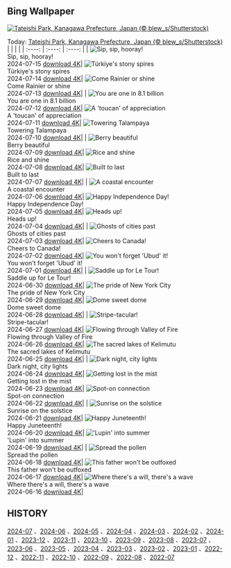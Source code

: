 ## Bing Wallpaper
[![Tateishi Park, Kanagawa Prefecture, Japan (© blew_s/Shutterstock)](https://cn.bing.com/th?id=OHR.TateishiPark_EN-US8384642632_UHD.jpg&w=1000)](https://cn.bing.com/th?id=OHR.TateishiPark_EN-US8384642632_UHD.jpg&pid=hp&w=3840&h=2160&rs=1&c=4)

Today: [Tateishi Park, Kanagawa Prefecture, Japan (© blew_s/Shutterstock)](https://cn.bing.com/th?id=OHR.TateishiPark_EN-US8384642632_UHD.jpg&pid=hp&w=3840&h=2160&rs=1&c=4)
  |      |      |      |
| :----: | :----: | :----: |
| ![Sip, sip, hooray!](https://cn.bing.com/th?id=OHR.LaGeriaLanzarote_EN-US4849523931_UHD.jpg&pid=hp&w=384&h=216&rs=1&c=4) <br/> Sip, sip, hooray! <br/> 2024-07-15  [download 4K](https://cn.bing.com/th?id=OHR.LaGeriaLanzarote_EN-US4849523931_UHD.jpg&pid=hp&w=3840&h=2160&rs=1&c=4)| ![Türkiye's stony spires](https://cn.bing.com/th?id=OHR.CappadociaRocks_EN-US8162611189_UHD.jpg&pid=hp&w=384&h=216&rs=1&c=4) <br/> Türkiye's stony spires <br/> 2024-07-14  [download 4K](https://cn.bing.com/th?id=OHR.CappadociaRocks_EN-US8162611189_UHD.jpg&pid=hp&w=3840&h=2160&rs=1&c=4)| ![Come Rainier or shine](https://cn.bing.com/th?id=OHR.RainierWildflowers_EN-US8010104719_UHD.jpg&pid=hp&w=384&h=216&rs=1&c=4) <br/> Come Rainier or shine <br/> 2024-07-13  [download 4K](https://cn.bing.com/th?id=OHR.RainierWildflowers_EN-US8010104719_UHD.jpg&pid=hp&w=3840&h=2160&rs=1&c=4)|
| ![You are one in 8.1 billion](https://cn.bing.com/th?id=OHR.GangiSicily_EN-US5325083744_UHD.jpg&pid=hp&w=384&h=216&rs=1&c=4) <br/> You are one in 8.1 billion <br/> 2024-07-12  [download 4K](https://cn.bing.com/th?id=OHR.GangiSicily_EN-US5325083744_UHD.jpg&pid=hp&w=3840&h=2160&rs=1&c=4)| ![A 'toucan' of appreciation](https://cn.bing.com/th?id=OHR.CollaredAracari_EN-US4924599176_UHD.jpg&pid=hp&w=384&h=216&rs=1&c=4) <br/> A 'toucan' of appreciation <br/> 2024-07-11  [download 4K](https://cn.bing.com/th?id=OHR.CollaredAracari_EN-US4924599176_UHD.jpg&pid=hp&w=3840&h=2160&rs=1&c=4)| ![Towering Talampaya](https://cn.bing.com/th?id=OHR.TalampayaNP_EN-US4761770918_UHD.jpg&pid=hp&w=384&h=216&rs=1&c=4) <br/> Towering Talampaya <br/> 2024-07-10  [download 4K](https://cn.bing.com/th?id=OHR.TalampayaNP_EN-US4761770918_UHD.jpg&pid=hp&w=3840&h=2160&rs=1&c=4)|
| ![Berry beautiful](https://cn.bing.com/th?id=OHR.NorwayBlueberries_EN-US4598733420_UHD.jpg&pid=hp&w=384&h=216&rs=1&c=4) <br/> Berry beautiful <br/> 2024-07-09  [download 4K](https://cn.bing.com/th?id=OHR.NorwayBlueberries_EN-US4598733420_UHD.jpg&pid=hp&w=3840&h=2160&rs=1&c=4)| ![Rice and shine](https://cn.bing.com/th?id=OHR.YenBaiTerraces_EN-US4542290370_UHD.jpg&pid=hp&w=384&h=216&rs=1&c=4) <br/> Rice and shine <br/> 2024-07-08  [download 4K](https://cn.bing.com/th?id=OHR.YenBaiTerraces_EN-US4542290370_UHD.jpg&pid=hp&w=3840&h=2160&rs=1&c=4)| ![Built to last](https://cn.bing.com/th?id=OHR.ConwyRiver_EN-US4472231451_UHD.jpg&pid=hp&w=384&h=216&rs=1&c=4) <br/> Built to last <br/> 2024-07-07  [download 4K](https://cn.bing.com/th?id=OHR.ConwyRiver_EN-US4472231451_UHD.jpg&pid=hp&w=3840&h=2160&rs=1&c=4)|
| ![A coastal encounter](https://cn.bing.com/th?id=OHR.NoahBeach_EN-US4383778312_UHD.jpg&pid=hp&w=384&h=216&rs=1&c=4) <br/> A coastal encounter <br/> 2024-07-06  [download 4K](https://cn.bing.com/th?id=OHR.NoahBeach_EN-US4383778312_UHD.jpg&pid=hp&w=3840&h=2160&rs=1&c=4)| ![Happy Independence Day!](https://cn.bing.com/th?id=OHR.HudsonFireworks_EN-US4304057228_UHD.jpg&pid=hp&w=384&h=216&rs=1&c=4) <br/> Happy Independence Day! <br/> 2024-07-05  [download 4K](https://cn.bing.com/th?id=OHR.HudsonFireworks_EN-US4304057228_UHD.jpg&pid=hp&w=3840&h=2160&rs=1&c=4)| ![Heads up!](https://cn.bing.com/th?id=OHR.MeerkatManor_EN-US4231814766_UHD.jpg&pid=hp&w=384&h=216&rs=1&c=4) <br/> Heads up! <br/> 2024-07-04  [download 4K](https://cn.bing.com/th?id=OHR.MeerkatManor_EN-US4231814766_UHD.jpg&pid=hp&w=3840&h=2160&rs=1&c=4)|
| ![Ghosts of cities past](https://cn.bing.com/th?id=OHR.ItalicaRuins_EN-US4110786318_UHD.jpg&pid=hp&w=384&h=216&rs=1&c=4) <br/> Ghosts of cities past <br/> 2024-07-03  [download 4K](https://cn.bing.com/th?id=OHR.ItalicaRuins_EN-US4110786318_UHD.jpg&pid=hp&w=3840&h=2160&rs=1&c=4)| ![Cheers to Canada!](https://cn.bing.com/th?id=OHR.FisgardLighthouse_EN-US3880792118_UHD.jpg&pid=hp&w=384&h=216&rs=1&c=4) <br/> Cheers to Canada! <br/> 2024-07-02  [download 4K](https://cn.bing.com/th?id=OHR.FisgardLighthouse_EN-US3880792118_UHD.jpg&pid=hp&w=3840&h=2160&rs=1&c=4)| ![You won't forget 'Ubud' it!](https://cn.bing.com/th?id=OHR.UbudBali_EN-US3541248173_UHD.jpg&pid=hp&w=384&h=216&rs=1&c=4) <br/> You won't forget 'Ubud' it! <br/> 2024-07-01  [download 4K](https://cn.bing.com/th?id=OHR.UbudBali_EN-US3541248173_UHD.jpg&pid=hp&w=3840&h=2160&rs=1&c=4)|
| ![Saddle up for Le Tour!](https://cn.bing.com/th?id=OHR.TourCorsica_EN-US3437831281_UHD.jpg&pid=hp&w=384&h=216&rs=1&c=4) <br/> Saddle up for Le Tour! <br/> 2024-06-30  [download 4K](https://cn.bing.com/th?id=OHR.TourCorsica_EN-US3437831281_UHD.jpg&pid=hp&w=3840&h=2160&rs=1&c=4)| ![The pride of New York City](https://cn.bing.com/th?id=OHR.ChristopherPark_EN-US9362447266_UHD.jpg&pid=hp&w=384&h=216&rs=1&c=4) <br/> The pride of New York City <br/> 2024-06-29  [download 4K](https://cn.bing.com/th?id=OHR.ChristopherPark_EN-US9362447266_UHD.jpg&pid=hp&w=3840&h=2160&rs=1&c=4)| ![Dome sweet dome](https://cn.bing.com/th?id=OHR.FlorenceDuomo_EN-US1448955167_UHD.jpg&pid=hp&w=384&h=216&rs=1&c=4) <br/> Dome sweet dome <br/> 2024-06-28  [download 4K](https://cn.bing.com/th?id=OHR.FlorenceDuomo_EN-US1448955167_UHD.jpg&pid=hp&w=3840&h=2160&rs=1&c=4)|
| ![Stripe-tacular!](https://cn.bing.com/th?id=OHR.CardinalfishAnemone_EN-US1278259894_UHD.jpg&pid=hp&w=384&h=216&rs=1&c=4) <br/> Stripe-tacular! <br/> 2024-06-27  [download 4K](https://cn.bing.com/th?id=OHR.CardinalfishAnemone_EN-US1278259894_UHD.jpg&pid=hp&w=3840&h=2160&rs=1&c=4)| ![Flowing through Valley of Fire](https://cn.bing.com/th?id=OHR.FireWave_EN-US1154414797_UHD.jpg&pid=hp&w=384&h=216&rs=1&c=4) <br/> Flowing through Valley of Fire <br/> 2024-06-26  [download 4K](https://cn.bing.com/th?id=OHR.FireWave_EN-US1154414797_UHD.jpg&pid=hp&w=3840&h=2160&rs=1&c=4)| ![The sacred lakes of Kelimutu](https://cn.bing.com/th?id=OHR.FloresIsland_EN-US1042279828_UHD.jpg&pid=hp&w=384&h=216&rs=1&c=4) <br/> The sacred lakes of Kelimutu <br/> 2024-06-25  [download 4K](https://cn.bing.com/th?id=OHR.FloresIsland_EN-US1042279828_UHD.jpg&pid=hp&w=3840&h=2160&rs=1&c=4)|
| ![Dark night, city lights](https://cn.bing.com/th?id=OHR.DhakaBangladesh_EN-US0835586345_UHD.jpg&pid=hp&w=384&h=216&rs=1&c=4) <br/> Dark night, city lights <br/> 2024-06-24  [download 4K](https://cn.bing.com/th?id=OHR.DhakaBangladesh_EN-US0835586345_UHD.jpg&pid=hp&w=3840&h=2160&rs=1&c=4)| ![Getting lost in the mist](https://cn.bing.com/th?id=OHR.BrazilRainforest_EN-US0704211658_UHD.jpg&pid=hp&w=384&h=216&rs=1&c=4) <br/> Getting lost in the mist <br/> 2024-06-23  [download 4K](https://cn.bing.com/th?id=OHR.BrazilRainforest_EN-US0704211658_UHD.jpg&pid=hp&w=3840&h=2160&rs=1&c=4)| ![Spot-on connection](https://cn.bing.com/th?id=OHR.LewaGiraffe_EN-US0571205457_UHD.jpg&pid=hp&w=384&h=216&rs=1&c=4) <br/> Spot-on connection <br/> 2024-06-22  [download 4K](https://cn.bing.com/th?id=OHR.LewaGiraffe_EN-US0571205457_UHD.jpg&pid=hp&w=3840&h=2160&rs=1&c=4)|
| ![Sunrise on the solstice](https://cn.bing.com/th?id=OHR.KokinoMacedonia_EN-US0466604378_UHD.jpg&pid=hp&w=384&h=216&rs=1&c=4) <br/> Sunrise on the solstice <br/> 2024-06-21  [download 4K](https://cn.bing.com/th?id=OHR.KokinoMacedonia_EN-US0466604378_UHD.jpg&pid=hp&w=3840&h=2160&rs=1&c=4)| ![Happy Juneteenth!](https://cn.bing.com/th?id=OHR.LawrenceMosaic_EN-US0314379909_UHD.jpg&pid=hp&w=384&h=216&rs=1&c=4) <br/> Happy Juneteenth! <br/> 2024-06-20  [download 4K](https://cn.bing.com/th?id=OHR.LawrenceMosaic_EN-US0314379909_UHD.jpg&pid=hp&w=3840&h=2160&rs=1&c=4)| !['Lupin' into summer](https://cn.bing.com/th?id=OHR.LupinIceland_EN-US0093427185_UHD.jpg&pid=hp&w=384&h=216&rs=1&c=4) <br/> 'Lupin' into summer <br/> 2024-06-19  [download 4K](https://cn.bing.com/th?id=OHR.LupinIceland_EN-US0093427185_UHD.jpg&pid=hp&w=3840&h=2160&rs=1&c=4)|
| ![Spread the pollen](https://cn.bing.com/th?id=OHR.HummingThistle_EN-US9897642087_UHD.jpg&pid=hp&w=384&h=216&rs=1&c=4) <br/> Spread the pollen <br/> 2024-06-18  [download 4K](https://cn.bing.com/th?id=OHR.HummingThistle_EN-US9897642087_UHD.jpg&pid=hp&w=3840&h=2160&rs=1&c=4)| ![This father won't be outfoxed](https://cn.bing.com/th?id=OHR.RedFoxDad_EN-US9773161483_UHD.jpg&pid=hp&w=384&h=216&rs=1&c=4) <br/> This father won't be outfoxed <br/> 2024-06-17  [download 4K](https://cn.bing.com/th?id=OHR.RedFoxDad_EN-US9773161483_UHD.jpg&pid=hp&w=3840&h=2160&rs=1&c=4)| ![Where there's a will, there's a wave](https://cn.bing.com/th?id=OHR.NazareWave_EN-US9510827848_UHD.jpg&pid=hp&w=384&h=216&rs=1&c=4) <br/> Where there's a will, there's a wave <br/> 2024-06-16  [download 4K](https://cn.bing.com/th?id=OHR.NazareWave_EN-US9510827848_UHD.jpg&pid=hp&w=3840&h=2160&rs=1&c=4)|

  
  ## HISTORY
  [2024-07](https://github.com/Underglaze-Blue/bingwallpaper/tree/main/archive/2024-07/) 、[2024-06](https://github.com/Underglaze-Blue/bingwallpaper/tree/main/archive/2024-06/) 、[2024-05](https://github.com/Underglaze-Blue/bingwallpaper/tree/main/archive/2024-05/) 、[2024-04](https://github.com/Underglaze-Blue/bingwallpaper/tree/main/archive/2024-04/) 、[2024-03](https://github.com/Underglaze-Blue/bingwallpaper/tree/main/archive/2024-03/) 、[2024-02](https://github.com/Underglaze-Blue/bingwallpaper/tree/main/archive/2024-02/) 、[2024-01](https://github.com/Underglaze-Blue/bingwallpaper/tree/main/archive/2024-01/) 、[2023-12](https://github.com/Underglaze-Blue/bingwallpaper/tree/main/archive/2023-12/) 、[2023-11](https://github.com/Underglaze-Blue/bingwallpaper/tree/main/archive/2023-11/) 、[2023-10](https://github.com/Underglaze-Blue/bingwallpaper/tree/main/archive/2023-10/) 、[2023-09](https://github.com/Underglaze-Blue/bingwallpaper/tree/main/archive/2023-09/) 、[2023-08](https://github.com/Underglaze-Blue/bingwallpaper/tree/main/archive/2023-08/) 、[2023-07](https://github.com/Underglaze-Blue/bingwallpaper/tree/main/archive/2023-07/) 、[2023-06](https://github.com/Underglaze-Blue/bingwallpaper/tree/main/archive/2023-06/) 、[2023-05](https://github.com/Underglaze-Blue/bingwallpaper/tree/main/archive/2023-05/) 、[2023-04](https://github.com/Underglaze-Blue/bingwallpaper/tree/main/archive/2023-04/) 、[2023-03](https://github.com/Underglaze-Blue/bingwallpaper/tree/main/archive/2023-03/) 、[2023-02](https://github.com/Underglaze-Blue/bingwallpaper/tree/main/archive/2023-02/) 、[2023-01](https://github.com/Underglaze-Blue/bingwallpaper/tree/main/archive/2023-01/) 、[2022-12](https://github.com/Underglaze-Blue/bingwallpaper/tree/main/archive/2022-12/) 、[2022-11](https://github.com/Underglaze-Blue/bingwallpaper/tree/main/archive/2022-11/) 、[2022-10](https://github.com/Underglaze-Blue/bingwallpaper/tree/main/archive/2022-10/) 、[2022-09](https://github.com/Underglaze-Blue/bingwallpaper/tree/main/archive/2022-09/) 、[2022-08](https://github.com/Underglaze-Blue/bingwallpaper/tree/main/archive/2022-08/) 、[2022-07](https://github.com/Underglaze-Blue/bingwallpaper/tree/main/archive/2022-07/) 